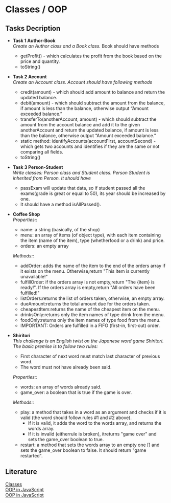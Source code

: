 # Classes / OOP 

## Tasks Decription  

* **Task 1 Author-Book**   
  *Create an Author class and a Book class.*
    Book should have methods    
    - getProfit() - which calculates the profit from the book based on the price and quantity.
    - toString()
 

* **Task 2 Account**  
  *Create an Account class. Account should have following methods*  
    - credit(amount) - which should add amount to balance and return the updated balance.
    - debit(amount) - which should subtract the amount from the balance, if amount is less than the
        balance, otherwise output “Amount exceeded balance.”
    - transferTo(anotherAccount, amount) - which should subtract the amount from the account
        balance and add it to the given anotherAccount and return the updated balance, if amount is less than the balance, otherwise output “Amount exceeded balance.”
    - static method: identifyAccounts(accountFirst, accountSecond) - which gets two accounts
        and identifies if they are the same or not comparing all fields.
    - toString()
 

 * **Task 3 Person-Student**   
   *Write classes: Person class and Student class. Person*
    *Student is inherited from Person. It should have*
    - passExam will update that data, so if student passed all the exams(grade is great or equal to
    50), its year should be increased by one.
    - It should have a method isAllPassed().

 * **Coffee Shop**   
   *Properties::*
    - name: a string (basically, of the shop)  
    - menu: an array of items (of object type), with each item containing the item (name of the item), type (whetherfood or a drink) and price.
    - orders: an empty array

    *Methods::*
    - addOrder: adds the name of the item to the end of the orders array if it exists on the menu. Otherwise,return "This item is currently unavailable!"
    - fulfillOrder: if the orders array is not empty,return "The {item} is ready!". If the orders array is empty,return "All orders have been fulfilled!" 
    - listOrders:returns the list of orders taken, otherwise, an empty array.
    - dueAmount:returns the total amount due for the orders taken.
    - cheapestItem:returns the name of the cheapest item on the menu.
    - drinksOnly:returns only the item names of type drink from the menu.
    - foodOnly:returns only the item names of type food from the menu.
    - IMPORTANT: Orders are fulfilled in a FIFO (first-in, first-out) order.

 * **Shiritori**   
   *This challenge is an English twist on the Japanese word game Shiritori. The basic premise is to follow two rules:*
   - First character of next word must match last character of previous word.
   - The word must not have already been said.

   *Properties::*
    - words: an array of words already said.
    - game_over: a boolean that is true if the game is over.

    *Methods::*
    - play: a method that takes in a word as an argument and checks if it is valid (the word should follow rules #1 and #2 above).
      - If it is valid, it adds the word to the words array, and returns the words array.
      - If it is invalid (eitherrule is broken), itreturns "game over" and sets the game_over boolean to true.
    - restart: a method that sets the words array to an empty one [] and sets the game_over boolean to
    false. It should return "game restarted".

  

    
## Literature

[Classes](https://javascript.info/classes)    
[OOP in JavaScript](https://www.geeksforgeeks.org/introduction-object-oriented-programming-javascript/)      
[OOP in JavaScript](https://developer.mozilla.org/en-US/docs/Learn/JavaScript/Objects/Object-oriented_JS)    
